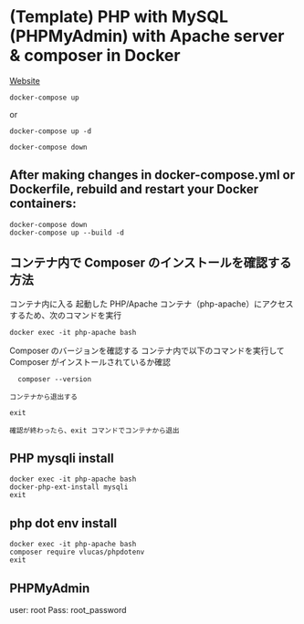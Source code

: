 # (Template) PHP with MySQL (PHPMyAdmin) with Apache server & composer in Docker


<!-- Image -->
<!-- ![](./screenshot.png) -->
[Website](https://google.com)

```
docker-compose up 
```
or
```
docker-compose up -d
```

```
docker-compose down
```

## After making changes in docker-compose.yml or Dockerfile, rebuild and restart your Docker containers:
  
  ``` 
  docker-compose down
  docker-compose up --build -d
  ```
  
  ## コンテナ内で Composer のインストールを確認する方法

  コンテナ内に入る
  起動した PHP/Apache コンテナ（php-apache）にアクセスするため、次のコマンドを実行

  ```
  docker exec -it php-apache bash
  ```

Composer のバージョンを確認する
コンテナ内で以下のコマンドを実行して Composer がインストールされているか確認

  ```
    composer --version
  ```

    コンテナから退出する
  ```
  exit
  ```
    確認が終わったら、exit コマンドでコンテナから退出


## PHP mysqli install 
```
docker exec -it php-apache bash
docker-php-ext-install mysqli
exit
```

## php dot env install
```
docker exec -it php-apache bash
composer require vlucas/phpdotenv
exit
```

## PHPMyAdmin 
user: root
Pass: root_password
    